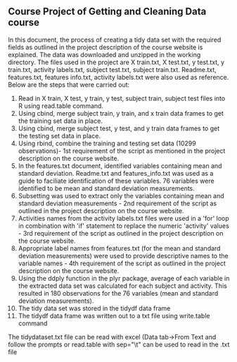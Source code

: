Course Project of Getting and Cleaning Data course
--------------------------------------------------
In this document, the process of creating a tidy data set with the required fields as outlined in the project description of the course website is explained. The data was downloaded and unzipped in the working directory. The files used in the project are X train.txt, X test.txt, y test.txt, y train.txt, activity labels.txt, subject test.txt, subject train.txt. Readme.txt, features.txt, features info.txt, activity labels.txt were also used as reference. Below are the steps that were carried out:

1. Read in X train, X test, y train, y test, subject train, subject test files into R using read.table command.
2. Using cbind, merge subject train, y train, and x train data frames to get the training set data in place.
3. Using cbind, merge subject test, y test, and y train data frames to get the testing set data in place.
4. Using rbind, combine the training and testing set data (10299 observations)- 1st requirement of the script as mentioned in the project description on the course website.
5. In the features.txt document, identified variables containing mean and standard deviation. Readme.txt and features_info.txt was used as a guide to faciliate identification of these variables. 76 variables were identified to be mean and standard deviation measurements.
6. Subsetting was used to extract only the variables containing mean and standard deviation measurements - 2nd requirement of the script as outlined in the project description on the course website.
7. Activities names from the activity labels.txt files were used in a 'for' loop in combination with 'if' statement to replace the numeric 'activity' values - 3rd requirement of the script as outlined in the project description on the course website.
8. Appropriate label names from features.txt (for the mean and standard deviation measurements) were used to provide descriptive names to the variable names - 4th requirement of the script as outlined in the project description on the course website.
9. Using the ddply function in the plyr package, average of each variable in the extracted data set was calculated for each subject and activity. This resulted in 180 observations for the 76 variables (mean and standard deviation measurements).
10. The tidy data set was stored in the tidydf data frame
11. The tidydf data frame was written out to a txt file using write.table command

The tidydataset.txt file can be read with excel (Data tab->From Text and follow the prompts or read.table with sep="\t" can be used to read in the .txt file
